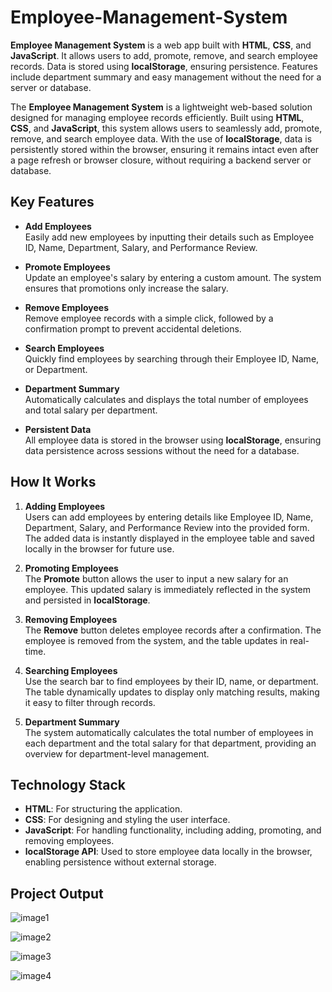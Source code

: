 # Employee-Management-System
**Employee Management System** is a web app built with **HTML**, **CSS**, and **JavaScript**. It allows users to add, promote, remove, and search employee records. Data is stored using **localStorage**, ensuring persistence. Features include department summary and easy management without the need for a server or database.

The **Employee Management System** is a lightweight web-based solution designed for managing employee records efficiently. Built using **HTML**, **CSS**, and **JavaScript**, this system allows users to seamlessly add, promote, remove, and search employee data. With the use of **localStorage**, data is persistently stored within the browser, ensuring it remains intact even after a page refresh or browser closure, without requiring a backend server or database.

## **Key Features**

- **Add Employees**  
  Easily add new employees by inputting their details such as Employee ID, Name, Department, Salary, and Performance Review.
  
- **Promote Employees**  
  Update an employee's salary by entering a custom amount. The system ensures that promotions only increase the salary.

- **Remove Employees**  
  Remove employee records with a simple click, followed by a confirmation prompt to prevent accidental deletions.

- **Search Employees**  
  Quickly find employees by searching through their Employee ID, Name, or Department.

- **Department Summary**  
  Automatically calculates and displays the total number of employees and total salary per department.

- **Persistent Data**  
  All employee data is stored in the browser using **localStorage**, ensuring data persistence across sessions without the need for a database.

## **How It Works**

1. **Adding Employees**  
   Users can add employees by entering details like Employee ID, Name, Department, Salary, and Performance Review into the provided form. The added data is instantly displayed in the employee table and saved locally in the browser for future use.

2. **Promoting Employees**  
   The **Promote** button allows the user to input a new salary for an employee. This updated salary is immediately reflected in the system and persisted in **localStorage**.

3. **Removing Employees**  
   The **Remove** button deletes employee records after a confirmation. The employee is removed from the system, and the table updates in real-time.

4. **Searching Employees**  
   Use the search bar to find employees by their ID, name, or department. The table dynamically updates to display only matching results, making it easy to filter through records.

5. **Department Summary**  
   The system automatically calculates the total number of employees in each department and the total salary for that department, providing an overview for department-level management.

## **Technology Stack**

- **HTML**: For structuring the application.
- **CSS**: For designing and styling the user interface.
- **JavaScript**: For handling functionality, including adding, promoting, and removing employees.
- **localStorage API**: Used to store employee data locally in the browser, enabling persistence without external storage.


## **Project Output**

![image1](https://github.com/user-attachments/assets/5f9b706a-c9a1-4daa-b313-b94db68c02ad)


![image2](https://github.com/user-attachments/assets/61d77c76-44f0-419a-9f21-18d716070e29)


![image3](https://github.com/user-attachments/assets/cf93f74e-463f-4913-ab64-471e92721179)


![image4](https://github.com/user-attachments/assets/a2625ae2-9339-47e6-923e-eb986feeaa58)





